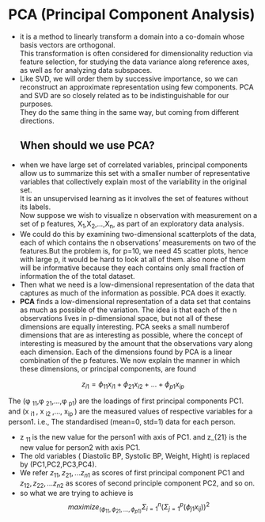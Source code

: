 # **PCA  (Principal Component Analysis)**  
-  it is a method to linearly transform a domain into a co-domain whose basis vectors are orthogonal.  
This transformation is often considered for dimensionality reduction via feature selection, for studying the
data variance along reference axes, as well as for analyzing data subspaces.  
- Like SVD, we will order them by successive importance, so we can reconstruct an approximate representation using few components. PCA and SVD are so closely related as to be indistinguishable for our purposes.   
They do the same thing in the same way, but coming from different directions.
  <h2> When should we use PCA? </h2>  
-  when we have large set of correlated variables, principal components allow us to summarize this set with a smaller number of representative variables that collectively explain most of the variability in the original set.  
  It is an unsupervised learning as it involves the set of features without its labels.  
  Now suppose we wish to visualize n observation with measurement on a set of p features, X<sub>1</sub>,X<sub>2</sub>,...,X<sub>n</sub>, as part of an exploratory data analysis. 
  -  We could do this by examining two-dimensional scatterplots of the data, each of which contains the n observations’ measurements on two of the features.But the problem is, for p=10, we need 45 scatter plots, hence with large p, it would be hard to look at all of them. also none of them will be informative because they each contains only small fraction of information the of the total dataset.  
  -  Then what we need is a low-dimensional representation of the data that captures as much of the information as possible. PCA does it exactly.
  -  **PCA** finds a low-dimensional representation of a data set that contains as much as possible of the variation. The
idea is that each of the n observations lives in p-dimensional space, but not all of these dimensions are equally interesting. PCA seeks a small numberof dimensions that are as interesting as possible, where the concept of interesting is measured by the amount that the observations vary along each dimension. Each of the dimensions found by PCA is a linear combination
of the p features. We now explain the manner in which these dimensions,
or principal components, are found

$$  z_{i1}=\phi_{11}x_{i1}+\phi_{21}x_{i2}+...+\phi_{p1}x_{ip} $$




The (&phi; <sub>11</sub>,&phi; <sub>21</sub>,...,&phi; <sub>p1</sub>) are the loadings of first principal components PC1.
and (x <sub>i1 </sub>, x <sub>i2 </sub>,..., x<sub>ip </sub>) are the measured values of respective variables for a person1. i.e., The standardised (mean=0, std=1) data for each person.  
- z <sub>11 </sub> is the new value for the person1 with axis of PC1. and z_{21} is the new value for person2 with axis PC1.
- The old variables ( Diastolic BP, Systolic BP, Weight, Hight) is replaced by (PC1,PC2,PC3,PC4).
- We refer $z_{11},z_{21},...z_{n1}$ as scores of first principal component PC1 and $z_{12},z_{22},...z_{n2}$ as scores of second principle component PC2, and so on.
- so what we are trying to achieve is  
$$maximize_{(\phi_{11},\phi_{21},...,\phi_{p1)}}{\Sigma_{i=1} ^n (\Sigma_{j=1}^p (\phi_{j1}x_{ij}))^2}$$



